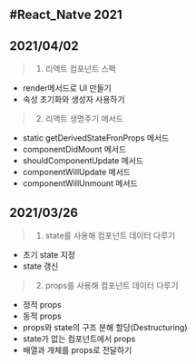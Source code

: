 #React_Natve 2021
---
## 2021/04/02
> 1. 리액트 컴포넌트 스펙
- render메서드로 UI 만들기
- 속성 초기화와 생성자 사용하기
>2. 리액트 생명주기 메서드
- static getDerivedStateFronProps 메서드
- componentDidMount 메서드
- shouldComponentUpdate 메서드
- componentWillUpdate 메서드
- componentWillUnmount 메서드

## 2021/03/26
> 1. state를 사용해 컴포넌트 데이터 다루기
- 초기 state 지정
- state 갱신
>2. props를 사용해 컴포넌트 데이터 다루기
- 정적 props
- 동적 props
- props와 state의 구조 분해 할당(Destructuring)
- state가 없는 컴포넌트에서 props
- 배열과 개체를 props로 전달하기
